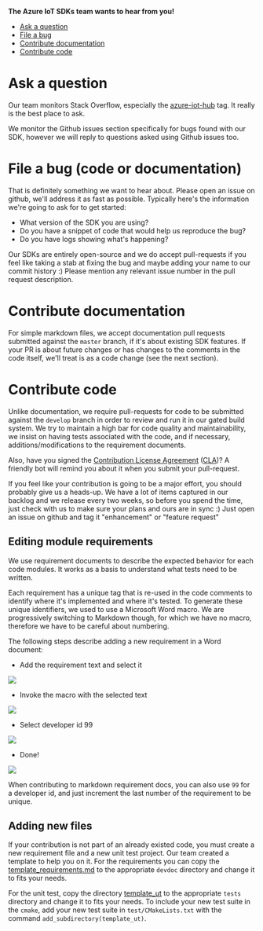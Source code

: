**The Azure IoT SDKs team wants to hear from you!**

- [Ask a question](#ask-a-question)
- [File a bug](#file-a-bug)
- [Contribute documentation](#contribute-documentation)
- [Contribute code](#contribute-code)

# Ask a question
Our team monitors Stack Overflow, especially the [azure-iot-hub](http://stackoverflow.com/questions/tagged/azure-iot-hub) tag. It really is the best place to ask.

We monitor the Github issues section specifically for bugs found with our SDK, however we will reply to questions asked using Github issues too.

# File a bug (code or documentation)
That is definitely something we want to hear about. Please open an issue on github, we'll address it as fast as possible. Typically here's the information we're going to ask for to get started:
- What version of the SDK you are using?
- Do you have a snippet of code that would help us reproduce the bug?
- Do you have logs showing what's happening?

Our SDKs are entirely open-source and we do accept pull-requests if you feel like taking a stab at fixing the bug and maybe adding your name to our commit history :) Please mention
any relevant issue number in the pull request description.

# Contribute documentation
For simple markdown files, we accept documentation pull requests submitted against the `master` branch, if it's about existing SDK features.
If your PR is about future changes or has changes to the comments in the code itself, we'll treat is as a code change (see the next section).

# Contribute code
Unlike documentation, we require pull-requests for code to be submitted against the `develop` branch in order to review and run it in our gated build system. We try to maintain a high bar
for code quality and maintainability, we insist on having tests associated with the code, and if necessary, additions/modifications to the requirement documents.

Also, have you signed the [Contribution License Agreement](https://cla.microsoft.com/) ([CLA](https://cla.microsoft.com/))? A friendly bot will remind you about it when you submit your pull-request.

If you feel like your contribution is going to be a major effort, you should probably give us a heads-up. We have a lot of items captured in our backlog and we release every two weeks, so before you spend the time, just check with us to make
sure your plans and ours are in sync :) Just open an issue on github and tag it "enhancement" or "feature request"

## Editing module requirements
We use requirement documents to describe the expected behavior for each code modules. It works as a basis to understand what tests need to be written.

Each requirement has a unique tag that is re-used in the code comments to identify where it's implemented and where it's tested. To generate these unique identifiers, we used to use a Microsoft Word macro.
We are progressively switching to Markdown though, for which we have no macro, therefore we have to be careful about numbering.

The following steps describe adding a new requirement in a Word document:

* Add the requirement text and select it

![](https://github.com/azure/azure-iot-sdks/raw/master/media/add_requirement/add_requirement_step1.png)

* Invoke the macro with the selected text

![](https://github.com/azure/azure-iot-sdks/raw/master/media/add_requirement/add_requirement_step2.png)

* Select developer id 99

![](https://github.com/azure/azure-iot-sdks/raw/master/media/add_requirement/add_requirement_step3.png)

* Done!

![](https://github.com/azure/azure-iot-sdks/raw/master/media/add_requirement/add_requirement_step4.png)

When contributing to markdown requirement docs, you can also use `99` for a developer id, and just increment the last number of the requirement to be unique.

## Adding new files
If your contribution is not part of an already existed code, you must create a new requirement file and a new unit test project. Our team created a template to help you on it. For the requirements you can copy the [template_requirements.md](https://github.com/Azure/azure-c-shared-utility/blob/develop/devdoc/template_requirements.md) to the appropriate `devdoc` directory and change it to fits your needs.

For the unit test, copy the directory [template_ut](https://github.com/Azure/azure-c-shared-utility/tree/develop/tests/template_ut) to the appropriate `tests` directory and change it to fits your needs. To include your new test suite in the `cmake`, add your new test suite in `test/CMakeLists.txt` with the command `add_subdirectory(template_ut)`.
